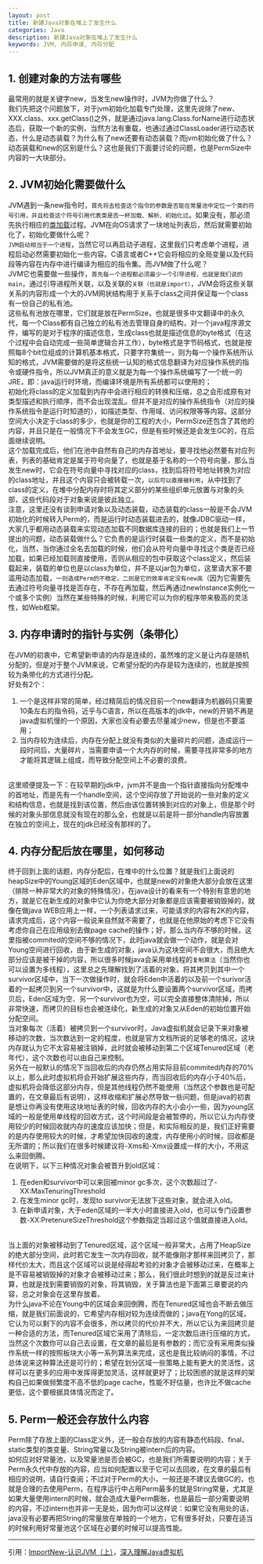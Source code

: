 ```yaml
---
layout: post
title: 新建Java对象在堆上了发生什么
categories: Java
description: 新建Java对象在堆上了发生什么
keywords: JVM, 内存申请, 内存分配
---
```


## 1. 创建对象的方法有哪些
最常用的就是关键字new，当发生new操作时，JVM为你做了什么？
<br>我们先把这个问题放下，对于jvm初始化加载专门处理，这里先说除了new、XXX.class、xxx.getClass()之外，就是通过java.lang.Class.forName进行动态状态后，获取一个新的实例，当然方法有重载，也通过通过ClassLoader进行动态状态，什么是动态装载？为什么有了new还要有动态装载？而jvm初始化做了什么？
<br>动态装载和new的区别是什么？这也是我们下面要讨论的问题，也是PermSize中内容的一大块部分。

## 2. JVM初始化需要做什么
JVM遇到一条new指令时，`首先将去检查这个指令的参数是否能在常量池中定位一个类的符号引用，并且检查这个符号引用代表类是否一杯加载、解析、初始化过`。如果没有，那必须先执行相应的[类加载][1]过程。JVM在向OS请求了一块地址列表后，然后就需要初始化了，初始化要做什么呢？
<br>`JVM启动相当于一个进程`，当然它可以再启动子进程，这里我们只考虑单个进程，进程启动必然需要初始化一些内容。C语言或者C++它会将相应的全局变量以及代码段等内容在内存中进行编译为相应的指令集。而JVM做了什么呢？
<br>JVM它也需要做一些操作，`首先每一个进程都必须最少一个引导进程，也就是我们说的main`，通过引导进程所关联，以及关联的`关联（也就是import）`，JVM会将这些关联关系的内容形成一个大的JVM网状结构用于关系于class之间并保证每一个class有一份自己的私有池。
<br>这些私有池放在哪里，它们就是放在PermSize，也就是很多中文翻译中的永久代，每一个Class都有自己独立的私有池去管理自身的结构，对一个java程序源文件，编写的是对于程序的描述信息，生成class也就是描述信息的byte格式（在这个过程中会自动完成一些简单逻辑合并工作），byte格式是字节码格式，也就是按照每8个bit位组成的计算机基本格式，只要字符集统一，则为每一个操作系统所认知的格式，JVM需要做的是将这些统一认知的格式信息翻译为对应操作系统的指令或硬件指令，所以JVM真正的意义就是为每一个操作系统编写了一个统一的JRE，即：java运行时环境，而编译环境是所有系统都可以使用的；
<br>初始化将class的定义加载到内存中会进行相应的转换和压缩，总之会形成原有对类型描述和执行顺序，而不会出现混乱。但并不是对应的操作系统指令（对应的操作系统指令是运行时知道的），如描述类型、作用域、访问权限等等内容。这部分空间大小决定于class的多少，也就是你的工程的大小，PermSize还包含了其他的内容，并且只是在一般情况下不会发生GC，但是有些时候还是会发生GC的，在后面继续说明。
<br>这个加载完成后，他们在池中自然有自己的内存首地址，要寻找他必然要有对应列表，列表的基础肯定是属于符号向量了，也就是基于名称的一个符号向量，那么当发生new时，它会在符号向量中寻找对应的class，找到后将符号地址转换为对应的class地址，并且这个内容只会被转载一次，`以后可以直接被利用`，从中找到了class的定义，在堆中分配内存时将其定义部分的某些组织单元放置与对象的头部，这些代码段对于对象来说是彼此独立。
<br>注意，这里还没有谈到申请对象以及动态装载，动态装载的class一般是不会JVM初始化的时候转入Perm的，而是运行时动态装载进去的，就像JDBC驱动一样，大家几乎都用动态装载来实现动态加载不同数据库连接的目的；也就是我们上一节提出的问题，动态装载做什么？它负责的是运行时装载一些类的定义，而不是初始化，当然，当你通过全名去加载的时候，他们会从符号向量中寻找这个类是否已经加载，如果已经加载则直接使用，否则从相应的包中获取这个class定义，然后装载起来，装载的单位也是以class为单位，并不是以jar包为单位，这里请大家不要滥用动态加载，`一则造成Perm的不稳定，二则是它的效率肯定没有new高`（因为它需要先去通过符号向量寻找是否存在，不存在再加载，然后再通过newInstance实例化一个或多个实例）当然在某些特殊的时候，利用它可以为你的程序带来极高的灵活性，如Web框架。

## 3. 内存申请时的指针与实例（条带化）
在JVM的初衷中，它希望新申请的内存是连续的，虽然堆的定义是让内存是随机分配的，但是对于整个JVM来说，它希望分配的内存是较为连续的，也就是按照较为条带化的方式进行分配。
<br>好处有2个：
1. 一个是这样非常的简单，经过精简后的情况目前一个new翻译为机器码只需要10条左右的指令码，近乎与C语言，所以在高版本的jdk中，new的开销不再是java虚拟机慢的一个原因，大家也没有必要去尽量减少new，但是也不要滥用；
2. 当内存较为连续后，内存在分配上就没有类似的大量碎片的问题，造成运行一段时间后，大量碎片，当需要申请一个大内存的时候，需要寻找非常多的地方才能将其逻辑上组成，而导致分配空间上不必要的浪费。

  <br>这里顺便提及一下：在较早期的jdk中，jvm并不是由一个指针直接指向分配堆中的首地址，而是先有一个handle空间，这个空间存放了开始说的一些对象的定义和结构信息，也就是找到该位置，然后由该位置转换到对应的对象上，但是那个时候的对象头部信息就没有现在的那么全，也就是以前是将一部分handle内容放置在独立的空间上，现在的jdk已经没有那样的了。

## 4. 内存分配后放在哪里，如何移动
终于回到上面的话题，内存分配后，在堆中的什么位置？就是我们上面说的heapSize中的Young区域的Eden区域中，也就是new的对象绝大部分会放在这里（排除一种非常大的对象的特殊情况），在java设计的看来有一个特别有意思的地方，就是它在新生成的对象中它认为你绝大部分对象都是应该需要被销毁掉的，就像在做java WEB应用上一样，一个列表请求过来，可能请求的内容有2K的内容，请求完成后，这个内容一般说来自然就不需要了，也就是在他原始的考虑下它没有考虑你自己在应用级别去做page cache的操作；好，那么当内存不够的时候，这里指被commited的空间不够的情况下，此时java就会做一个动作，就是会对Young空间进行回收，由于新生成的对象，java认为这块空间不会很大，而且绝大部分应该是被干掉的内容，所以很多时候java会采用单线程的`复制算法`（当然你也可以设置为多线程），这里总之先理解找到了活着的对象，将其拷贝到其中一个survivor区域中，当下一次做操作时，就会将Eden中活着的以及前一个surivor活着的一起拷贝到另一个survivor中，这就是为什么要设置两个survivor区域，而拷贝后，Eden区域为空、另一个survivor也为空，可以完全直接整体清除掉，所以非常快速，而拷贝的目标也会被连续化，新生成的对象又从Eden的初始位置开始分配空间。
<br>当对象每次（活着）被拷贝到一个survivor时，Java虚拟机就会记录下来对象被移动的次数，当次数达到一定的程度，也就是官方文档所说的足够老的情况，这块内存就认为它不太容易被注销掉，此时就会被移动到第二个区域Tenured区域（老年代），这个次数也可以由自己来控制。
<br>另外在一般默认的情况下当回收后的内存仍然占用实际目前commited内存的70%以上，那么此时虚拟机将会开始扩展这些内存，而当回收后的内存小于40%后，虚拟机将会降低这部分内存，但是其他线程仍然不能使用（当然这个参数也是可配置的，在文章最后有说明），这样收缩和扩展必然导致一些问题，但是java的初衷是想让你再没有使用这块地址表的时候，回收内存的大小会小一些，因为young区域的一般是使用单线程的回收方式，这个时间段是会被暂停的，所以它认为内存使用较少的时候回收就内存的速度应该加快；但是，和实际相反的是，我们正好需要的是内存使用较大的时候，才希望加快回收的速度，内存使用小的时候，回收都是无所谓的；所以我们在很多时候建议将-Xms和-Xmx设置成一样的大小，不用这么来回倒腾。
<br>在说明下，以下三种情况对象会被晋升到old区域：
1. 在eden和survivor中可以来回被minor gc多次，这个次数超过了-XX:MaxTenuringThreshold
2. 在发生minor gc时，发现to survivor无法放下这些对象，就会进入old。
3. 在新申请对象，大于eden区域的一半大小时直接进入old，也可以专门设置参数-XX:PretenureSizeThreshold这个参数指定当超过这个值就直接进入old。

  <br>当上面的对象被移动到了Tenured区域，这个区域一般非常大，占用了HeapSize的绝大部分空间，此时若它发生一次内存回收，就不能像刚才那样来回拷贝了，那样代价太大，而且这个区域可以说是经得起考验的对象才会被移动过来，在概率上是不容易被销毁掉的对象才会被移动过来；那么，我们很此时想到的就是反过来计算，也就是找到需要销毁的对象，将其销毁，关于算法也是下面第三章要说的内容，总之对象会在这里存放着。
<br>为什么java不论在Young中的区域会来回倒腾，而在Tenured区域也会不断去做压缩，就是我们前面说的，它希望内存相对较为连续而做的；java在Yong的区域，它认为可以剩下的内容不会很多，所以拷贝的代价并不大，所以它认为来回拷贝是一种合适的方法，而Tenured区域它采用了清除后，一定次数后进行压缩的方式，当然这个次数你可以自己去设置，在文章的最后是有参数的；而它没有采用类似操作系统一样的按照板块大小等一系列算法来完成，这也是我比较纳闷的事情，不过总体说来这种算法还是可行的；希望在划分区域一些策略上能有更大的灵活性，这样可以在更多的应用中发挥得更加灵活，这样就更好了；比较困惑的就是这样的架构自己如果做频繁度不高不低的page cache，性能不好估量，也许比不做cache更低，这个要根据具体情况而定了。

## 5. Perm一般还会存放什么内容
Perm除了存放上面的Class定义外，还一般会存放的内容有静态代码段、final、static类型的类变量、String常量以及String被intern后的内容。
<br>如何应对好常量池，以及常量池是否会被GC，也是我们所需要说明的内容；关于Perm永久代中存放的内容，应当如何配置以至于它可以去回收，在文章的最后有相应的说明，请自行查阅；不过对于Perm的大小，一般还是不建议去做GC的，也就是合理的去使用Perm，在程序运行中占用Perm最多的就是String常量，尤其是如果大量使用intern的时候，就会造成大量Perm膨胀，也是最后一部分需要说明的内容，不过intern也并非一无是处，因为你可以这样说：如果它没有用处的话，java没有必要再把String的常量放在单独的一个地方，它有很多好处，只要在适当的时候利用好常量池这个区域在必要的时候可以提高性能。

------------------------------------------

引用：[ImportNew-认识JVM（上）][2]，[深入理解Java虚拟机][3]

  [1]: http://monkeyhorse.cn/posts/15
  [2]: http://www.importnew.com/18242.html
  [3]: https://www.amazon.cn/%E5%9B%BE%E4%B9%A6/dp/B00D2ID4PK